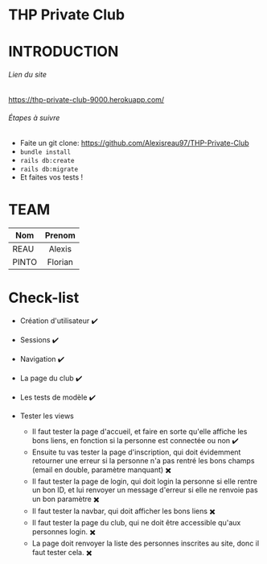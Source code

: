 # THP Private Club

# INTRODUCTION

###### Lien du site

https://thp-private-club-9000.herokuapp.com/

###### Étapes à suivre

* Faite un git clone: https://github.com/Alexisreau97/THP-Private-Club
* `bundle install`
* `rails db:create`
* `rails db:migrate`
* Et faites vos tests !

# TEAM

| Nom      | Prenom        |
| -------- |:-------------:|
| REAU     | Alexis        |
| PINTO    | Florian       |


# Check-list

* Création d'utilisateur ✔️
* Sessions ✔️
* Navigation ✔️
* La page du club ✔️
* Les tests de modèle ✔️
* Tester les views

	* Il faut tester la page d'accueil, et faire en sorte qu'elle affiche les bons liens, en fonction si la personne est connectée ou non ✔️
	* Ensuite tu vas tester la page d'inscription, qui doit évidemment retourner une erreur si la personne n'a pas rentré les bons champs (email en double, paramètre manquant) ✖️
	* Il faut tester la page de login, qui doit login la personne si elle rentre un bon ID, et lui renvoyer un message d'erreur si elle ne renvoie pas un bon paramètre ✖️
	* Il faut tester la navbar, qui doit afficher les bons liens ✖️
	* Il faut tester la page du club, qui ne doit être accessible qu'aux personnes login. ✖️
	* La page doit renvoyer la liste des personnes inscrites au site, donc il faut tester cela. ✖️


